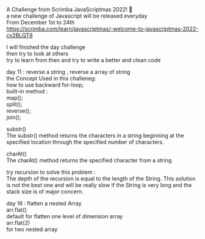 A Challenge from Scrimba JavaScriptmas 2022! 🎄<br />
a new challenge of Javascript will be released everyday<br />
From December 1st to 24th<br />
https://scrimba.com/learn/javascriptmas/-welcome-to-javascriptmas-2022-cv2BLQT8<br />

I will finished the day challenge<br />
then try to look at others<br />
try to learn from then and try to write a better and clean code<br />

day 11 : reverse a string , reverse a array of string <br />
the Concept Used in this challeneg: <br />
how to use backward for-loop; <br />
built-in method : <br />
map(); <br />
split(); <br />
reverse(); <br />
join(); <br />

substr() <br />
The substr() method returns the characters in a string beginning at the specified location through the specified number of characters.<br />

charAt() <br />
The charAt() method returns the specified character from a string.<br />

try recursion to solve this problem : <br />
The depth of the recursion is equal to the length of the String. This solution is not the best one and will be really slow if the String is very long and the stack size is of major concern. <br />

day 16 : flatten a nested Array <br />
arr.flat()<br />
default for flatten one level of dimension array <br />
arr.flat(2)<br />
for two nested array <br />
